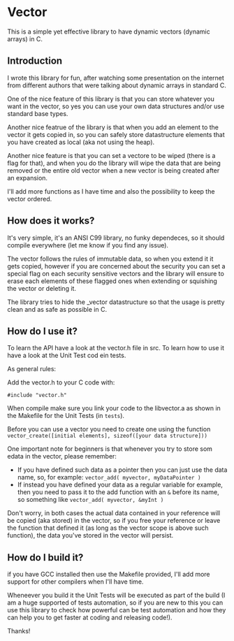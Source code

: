 # Vector
This is a simple yet effective library to have dynamic vectors (dynamic arrays) in C.

## Introduction
I wrote this library for fun, after watching some presentation on the internet from different authors that were talking about dynamic arrays in standard C.

One of the nice feature of this library is that you can store whatever you want in the vector, so yes you can use your own data structures and/or use standard base types.

Another nice featrue of the library is that when you add an element to the vector it gets copied in, so you can safely store datastructure elements that you have created as local (aka not using the heap).

Another nice feature is that you can set a vectore to be wiped (there is a flag for that), and when you do the library will wipe the data that are being removed or the entire old vector when a new vector is being created after an expansion.

I'll add more functions as I have time and also the possibility to keep the vector ordered.

## How does it works?
It's very simple, it's an ANSI C99 library, no funky dependeces, so it should compile everywhere (let me know if you find any issue).

The vector follows the rules of immutable data, so when you extend it it gets copied, however if you are concerned about the security you can set a special flag on each security sensitive vectors and the library will ensure to erase each elements of these flagged ones when extending or squishing the vector or deleting it.

The library tries to hide the _vector datastructure so that the usage is pretty clean and as safe as possible in C.

## How do I use it?
To learn the API have a look at the vector.h file in src. To learn how to use it have a look at the Unit Test cod ein tests.

As general rules:

Add the vector.h to your C code with:

```
#include "vector.h"
```

When compile make sure you link your code to the libvector.a as shown in the Makefile for the Unit Tests (in `tests`).

Before you can use a vector you need to create one using the function `vector_create([initial elements], sizeof([your data structure]))`

One important note for beginners is that whenever you try to store som edata in the vector, please remember:

* If you have defined such data as a pointer then you can just use the data name, so, for example: `vector_add( myvector, myDataPointer )`
* If instead you have defined your data as a regular variable for example, then you need to pass it to the add function with an `&` before its name, so something like `vector_add( myvector, &myInt )`

Don't worry, in both cases the actual data contained in your reference will be copied (aka stored) in the vector, so if you free your reference or leave the function that defined it (as long as the vector scope is above such function), the data you've stored in the vector will persist.

## How do I build it?
if you have GCC installed then use the Makefile provided, I'll add more support for other compilers when I'll have time.

Wheneever you build it the Unit Tests will be executed as part of the build (I am a huge supported of tests automation, so if you are new to this you can use this library to check how powerful can be test automation and how they can help you to get faster at coding and releasing code!).


Thanks!
